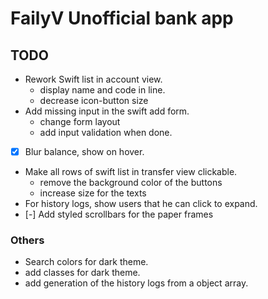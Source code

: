 # FailyV Unofficial bank app

## TODO

- Rework Swift list in account view.
    - display name and code in line.
    - decrease icon-button size
- Add missing input in the swift add form.
    - change form layout
    - add input validation when done.
- [x] Blur balance, show on hover.
- Make all rows of swift list in transfer view clickable.
    - remove the background color of the buttons
    - increase size for the texts
- For history logs, show users that he can click to expand.
- [-] Add styled scrollbars for the paper frames

### Others

- Search colors for dark theme.
- add classes for dark theme.
- add generation of the history logs from a object array.